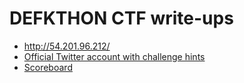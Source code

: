 # DEFKTHON CTF write-ups

* <http://54.201.96.212/>
* [Official Twitter account with challenge hints](https://twitter.com/OpenSecurity_IN)
* [Scoreboard](http://54.201.96.212/Score)
